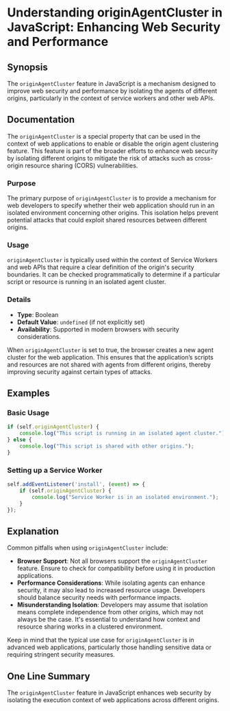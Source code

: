 <!--
Meta Description: # Understanding originAgentCluster in JavaScript: Enhancing Web Security and Performance ## Synopsis The `originAgentCluster` feature in JavaScript is...
Meta Keywords: originagentcluster, web, security, origins, javascript
-->

# Understanding originAgentCluster in JavaScript: Enhancing Web Security and Performance

## Synopsis
The `originAgentCluster` feature in JavaScript is a mechanism designed to improve web security and performance by isolating the agents of different origins, particularly in the context of service workers and other web APIs.

## Documentation
The `originAgentCluster` is a special property that can be used in the context of web applications to enable or disable the origin agent clustering feature. This feature is part of the broader efforts to enhance web security by isolating different origins to mitigate the risk of attacks such as cross-origin resource sharing (CORS) vulnerabilities.

### Purpose
The primary purpose of `originAgentCluster` is to provide a mechanism for web developers to specify whether their web application should run in an isolated environment concerning other origins. This isolation helps prevent potential attacks that could exploit shared resources between different origins.

### Usage
`originAgentCluster` is typically used within the context of Service Workers and web APIs that require a clear definition of the origin's security boundaries. It can be checked programmatically to determine if a particular script or resource is running in an isolated agent cluster.

### Details
- **Type**: Boolean
- **Default Value**: `undefined` (if not explicitly set)
- **Availability**: Supported in modern browsers with security considerations.

When `originAgentCluster` is set to true, the browser creates a new agent cluster for the web application. This ensures that the application’s scripts and resources are not shared with agents from different origins, thereby improving security against certain types of attacks.

## Examples
### Basic Usage
```javascript
if (self.originAgentCluster) {
    console.log("This script is running in an isolated agent cluster.");
} else {
    console.log("This script is shared with other origins.");
}
```

### Setting up a Service Worker
```javascript
self.addEventListener('install', (event) => {
    if (self.originAgentCluster) {
        console.log("Service Worker is in an isolated environment.");
    }
});
```

## Explanation
Common pitfalls when using `originAgentCluster` include:
- **Browser Support**: Not all browsers support the `originAgentCluster` feature. Ensure to check for compatibility before using it in production applications.
- **Performance Considerations**: While isolating agents can enhance security, it may also lead to increased resource usage. Developers should balance security needs with performance impacts.
- **Misunderstanding Isolation**: Developers may assume that isolation means complete independence from other origins, which may not always be the case. It's essential to understand how context and resource sharing works in a clustered environment.

Keep in mind that the typical use case for `originAgentCluster` is in advanced web applications, particularly those handling sensitive data or requiring stringent security measures.

## One Line Summary
The `originAgentCluster` feature in JavaScript enhances web security by isolating the execution context of web applications across different origins.